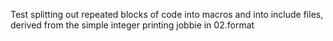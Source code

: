 Test splitting out repeated blocks of code into macros and into include files, derived from the simple integer
printing jobbie in 02.format
